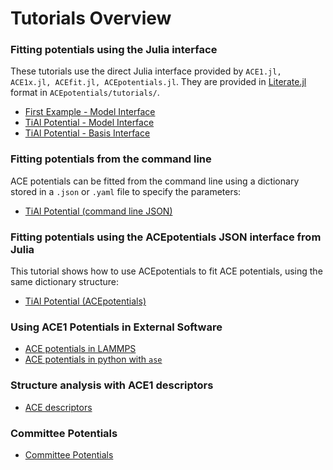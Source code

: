 
# Tutorials Overview 

### Fitting potentials using the Julia interface

These tutorials use the direct Julia interface provided by `ACE1.jl, ACE1x.jl, ACEfit.jl, ACEpotentials.jl`. They are provided in [Literate.jl](https://github.com/fredrikekre/Literate.jl) format in `ACEpotentials/tutorials/`.

* [First Example - Model Interface](../literate_tutorials/first_example_model.md)
* [TiAl Potential - Model Interface](../literate_tutorials/TiAl_model.md)
* [TiAl Potential - Basis Interface](../literate_tutorials/TiAl_basis.md)

### Fitting potentials from the command line

ACE potentials can be fitted from the command line using a dictionary stored in a `.json` or `.yaml` file to specify the parameters:

* [TiAl Potential (command line JSON)](./first_example_json.md)

### Fitting potentials using the ACEpotentials JSON interface from Julia

This tutorial shows how to use ACEpotentials to fit ACE potentials, using the same dictionary structure:

* [TiAl Potential (ACEpotentials)](../literate_tutorials/ACEpotentials_TiAl.md)


### Using ACE1 Potentials in External Software

* [ACE potentials in LAMMPS](lammps.md)
* [ACE potentials in python with `ase`](python_ase.md)

### Structure analysis with ACE1 descriptors

* [ACE descriptors](../literate_tutorials/descriptor.md)

### Committee Potentials

* [Committee Potentials](../literate_tutorials/committee.md)
